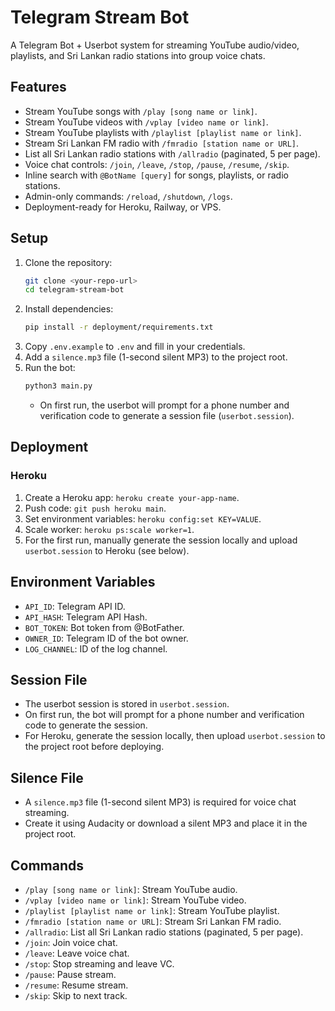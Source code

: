 # Telegram Stream Bot

A Telegram Bot + Userbot system for streaming YouTube audio/video, playlists, and Sri Lankan radio stations into group voice chats.

## Features
- Stream YouTube songs with `/play [song name or link]`.
- Stream YouTube videos with `/vplay [video name or link]`.
- Stream YouTube playlists with `/playlist [playlist name or link]`.
- Stream Sri Lankan FM radio with `/fmradio [station name or URL]`.
- List all Sri Lankan radio stations with `/allradio` (paginated, 5 per page).
- Voice chat controls: `/join`, `/leave`, `/stop`, `/pause`, `/resume`, `/skip`.
- Inline search with `@BotName [query]` for songs, playlists, or radio stations.
- Admin-only commands: `/reload`, `/shutdown`, `/logs`.
- Deployment-ready for Heroku, Railway, or VPS.

## Setup
1. Clone the repository:
   ```bash
   git clone <your-repo-url>
   cd telegram-stream-bot
   ```
2. Install dependencies:
   ```bash
   pip install -r deployment/requirements.txt
   ```
3. Copy `.env.example` to `.env` and fill in your credentials.
4. Add a `silence.mp3` file (1-second silent MP3) to the project root.
5. Run the bot:
   ```bash
   python3 main.py
   ```
   - On first run, the userbot will prompt for a phone number and verification code to generate a session file (`userbot.session`).

## Deployment
### Heroku
1. Create a Heroku app: `heroku create your-app-name`.
2. Push code: `git push heroku main`.
3. Set environment variables: `heroku config:set KEY=VALUE`.
4. Scale worker: `heroku ps:scale worker=1`.
5. For the first run, manually generate the session locally and upload `userbot.session` to Heroku (see below).

## Environment Variables
- `API_ID`: Telegram API ID.
- `API_HASH`: Telegram API Hash.
- `BOT_TOKEN`: Bot token from @BotFather.
- `OWNER_ID`: Telegram ID of the bot owner.
- `LOG_CHANNEL`: ID of the log channel.

## Session File
- The userbot session is stored in `userbot.session`.
- On first run, the bot will prompt for a phone number and verification code to generate the session.
- For Heroku, generate the session locally, then upload `userbot.session` to the project root before deploying.

## Silence File
- A `silence.mp3` file (1-second silent MP3) is required for voice chat streaming.
- Create it using Audacity or download a silent MP3 and place it in the project root.

## Commands
- `/play [song name or link]`: Stream YouTube audio.
- `/vplay [video name or link]`: Stream YouTube video.
- `/playlist [playlist name or link]`: Stream YouTube playlist.
- `/fmradio [station name or URL]`: Stream Sri Lankan FM radio.
- `/allradio`: List all Sri Lankan radio stations (paginated, 5 per page).
- `/join`: Join voice chat.
- `/leave`: Leave voice chat.
- `/stop`: Stop streaming and leave VC.
- `/pause`: Pause stream.
- `/resume`: Resume stream.
- `/skip`: Skip to next track.
